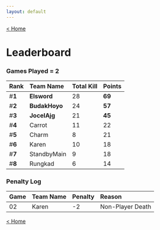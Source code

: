 ```yaml
---
layout: default
---
```


[< Home](https://kanziebub.github.io/SurvivalProtocol/)


# **Leaderboard**

### Games Played = 2

|  Rank  | Team Name             | Total Kill | **Points** |
|:-------|:----------------------|:-----------|:-----------|
| #**1** | **Elsword** | 28 | **69** | 
| #**2** | **BudakHoyo** | 24 | **57** | 
| #**3** | **JocelAjg** | 21 | **45** | 
| #**4** | Carrot | 11 | 22 | 
| #**5** | Charm | 8 | 21 | 
| #**6** | Karen | 10 | 18 | 
| #**7** | StandbyMain | 9 | 18 | 
| #**8** | Rungkad | 6 | 14 | 

### Penalty Log

|  Game  | Team Name | Penalty | Reason                |
|:-------|:----------|:--------|:----------------------|
| 02 | Karen | -2 | Non-Player Death | 
 
 

[< Home](https://kanziebub.github.io/SurvivalProtocol/)
    